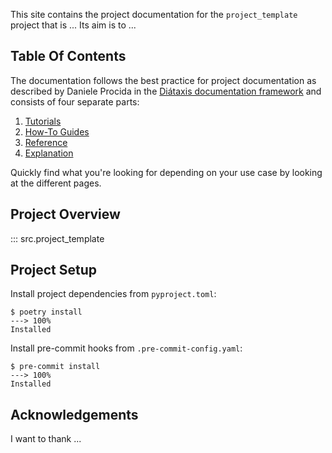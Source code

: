 This site contains the project documentation for the
`project_template` project that is ...
Its aim is to ...

## Table Of Contents

The documentation follows the best practice for
project documentation as described by Daniele Procida
in the [Diátaxis documentation framework](https://diataxis.fr/)
and consists of four separate parts:

1. [Tutorials](tutorials.md)
2. [How-To Guides](how-to-guides.md)
3. [Reference](reference.md)
4. [Explanation](explanation.md)

Quickly find what you're looking for depending on
your use case by looking at the different pages.

## Project Overview

::: src.project_template

## Project Setup

Install project dependencies from `pyproject.toml`:

<!-- termynal -->

```
$ poetry install
---> 100%
Installed
```

Install pre-commit hooks from `.pre-commit-config.yaml`:

<!-- termynal -->

```
$ pre-commit install
---> 100%
Installed
```

## Acknowledgements

I want to thank ...
